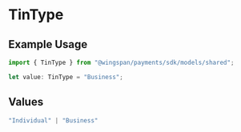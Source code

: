 # TinType

## Example Usage

```typescript
import { TinType } from "@wingspan/payments/sdk/models/shared";

let value: TinType = "Business";
```

## Values

```typescript
"Individual" | "Business"
```